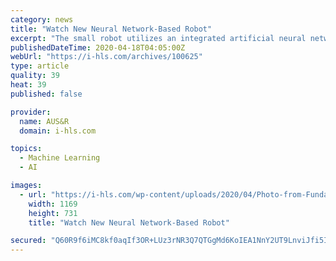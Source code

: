 ```yaml
---
category: news
title: "Watch New Neural Network-Based Robot"
excerpt: "The small robot utilizes an integrated artificial neural network. The technology might ultimately find use in better-performing prostheses but could also open the way for other robotic systems. The NeuroPod, a 3D-printed six-legged robot was developed by researchers from Spain’s universities of Seville and Cadiz. Down the road, its artificial ..."
publishedDateTime: 2020-04-18T04:05:00Z
webUrl: "https://i-hls.com/archives/100625"
type: article
quality: 39
heat: 39
published: false

provider:
  name: AUS&R
  domain: i-hls.com

topics:
  - Machine Learning
  - AI

images:
  - url: "https://i-hls.com/wp-content/uploads/2020/04/Photo-from-Fundacion-Descubre-Youtube.jpg"
    width: 1169
    height: 731
    title: "Watch New Neural Network-Based Robot"

secured: "Q60R9f6iMC8kf0aqIf3OR+LUz3rNR3Q7QTGgMd6KoIEA1NnY2UT9LnviJfi5ISIzyIq+oSzT6FJ80f4uvPo4ZTxXx+iPyYX3xngUXWncufF8YAX81nxDst/NHi9IygDRZuLEzWWoMeT8pg9kp2fw5lBzBxv7Pkv15hCq5uUIinIDRsejHveXIqHRdTdS6628gG7R12qU4xCLBSCEH4jOEH4gFINdbbbBzqlvsVKvka0v8ki6Jo0UEfEVY0UNKgUdu9vQdK89eT0WpODAsbPYNuHaVa/2LPErlcCURRrs4L7m8nicyGG/JMXbvl9AG3l3;Ja67dGsaYT7uC8MX5bn9CA=="
---
```


